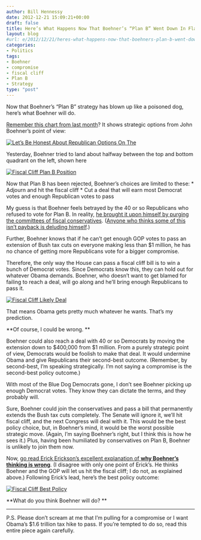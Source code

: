 ```yaml
---
author: Bill Hennessy
date: 2012-12-21 15:09:21+00:00
draft: false
title: Here’s What Happens Now That Boehner’s “Plan B” Went Down In Flames
layout: blog
#url: e/2012/12/21/heres-what-happens-now-that-boehners-plan-b-went-down-in-flames/
categories:
- Politics
tags:
- Boehner
- compromise
- fiscal cliff
- Plan B
- Strategy
type: "post"
---
```


Now that Boehner’s “Plan B” strategy has blown up like a poisoned dog, here’s what Boehner will do.

[Remember this chart from last month](https://hennessysview.com/2012/11/12/dont-expect-boehner-to-play-the-black-knight/)? It shows strategic options from John Boehner’s point of view:

[![Let’s Be Honest About Republican Options On The](https://ludicrite.files.wordpress.com/2012/12/lets-be-honest-about-republican-options-on-the_thumb.png)
](https://ludicrite.files.wordpress.com/2012/12/lets-be-honest-about-republican-options-on-the.png)

Yesterday, Boehner tried to land about halfway between the top and bottom quadrant on the left, shown here

[![Fiscal Cliff Plan B Position](https://ludicrite.files.wordpress.com/2012/12/fiscal-cliff-plan-b-position_thumb.png)
](https://ludicrite.files.wordpress.com/2012/12/fiscal-cliff-plan-b-position.png)

 

Now that Plan B has been rejected, Boehner’s choices are limited to these:   * Adjourn and hit the fiscal cliff   * Cut a deal that will earn most Democrat votes and enough Republican votes to pass

My guess is that Boehner feels betrayed by the 40 or so Republicans who refused to vote for Plan B. In reality, [he brought it upon himself by purging the committees of fiscal conservatives](https://www.redstate.com/2012/12/05/john-boehner-on-independent-thinking/). ([Anyone who thinks some of this isn’t payback is deluding himself](https://www.redstate.com/2012/12/21/just-how-badly-john-boehner-played-his-hand/).)

Further, Boehner knows that if he can’t get enough GOP votes to pass an extension of Bush tax cuts on everyone making less than $1 million, he has no chance of getting more Republicans vote for a bigger compromise.

Therefore, the only way the House can pass a fiscal cliff bill is to win a bunch of Democrat votes. Since Democrats know this, they can hold out for whatever Obama demands. Boehner, who doesn’t want to get blamed for failing to reach a deal, will go along and he’ll bring enough Republicans to pass it. 

[![Fiscal Cliff Likely Deal](https://ludicrite.files.wordpress.com/2012/12/fiscal-cliff-likely-deal_thumb.png)
](https://ludicrite.files.wordpress.com/2012/12/fiscal-cliff-likely-deal.png)

That means Obama gets pretty much whatever he wants. That’s my prediction. 

**Of course, I could be wrong. **

Boehner could also reach a deal with 40 or so Democrats by moving the extension down to $400,000 from $1 million. From a purely strategic point of view, Democrats would be foolish to make that deal. It would undermine Obama and give Republicans their second-best outcome. (Remember, by second-best, I’m speaking strategically. I’m not saying a compromise is the second-best policy outcome.)

With most of the Blue Dog Democrats gone, I don’t see Boehner picking up enough Democrat votes. They know they can dictate the terms, and they probably will. 

Sure, Boehner could join the conservatives and pass a bill that permanently extends the Bush tax cuts completely. The Senate will ignore it, we’ll hit fiscal cliff, and the next Congress will deal with it. This would be the best policy choice, but, in Boehner’s mind, it would be the worst possible strategic move. (Again, I’m saying Boehner’s right, but I think this is how he sees it.) Plus, having been humiliated by conservatives on Plan B, Boehner is unlikely to join them now. 

Now, [go read Erick Erickson’s excellent explanation of **why Boehner’s thinking is wrong**](https://www.redstate.com/2012/12/21/stop-pretending-we-cant-disagree-on-this/). (I disagree with only one point of Erick’s. He thinks Boehner and the GOP will let us hit the fiscal cliff; I do not, as explained above.) Following Erick’s lead, here’s the best policy outcome:

[![Fiscal Cliff Best Policy](https://ludicrite.files.wordpress.com/2012/12/fiscal-cliff-best-policy_thumb.png)
](https://ludicrite.files.wordpress.com/2012/12/fiscal-cliff-best-policy.png)

**What do you think Boehner will do? **

****

P.S. Please don’t scream at me that I’m pulling for a compromise or I want Obama’s $1.6 trillion tax hike to pass. If you’re tempted to do so, read this entire piece again carefully. 
